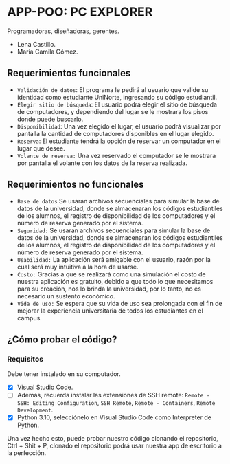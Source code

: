 # APP-POO: PC EXPLORER
Programadoras, diseñadoras, gerentes.
- Lena Castillo.
- Maria Camila Gómez.

## Requerimientos funcionales
- `Validación de datos`: El programa le pedirá al usuario que valide su identidad como estudiante UniNorte, ingresando su código estudiantil.
- `Elegir sitio de búsqueda`: El usuario podrá elegir el sitio de búsqueda de computadores, y dependiendo del lugar se le mostrara los pisos donde puede buscarlo.
- `Disponibilidad`: Una vez elegido el lugar, el usuario podrá visualizar por pantalla la cantidad de computadores disponibles en el lugar elegido.
- `Reserva`: El estudiante tendrá la opción de reservar un computador en el lugar que desee.
- `Volante de reserva:` Una vez reservado el computador se le mostrara por pantalla el volante con los datos de la reserva realizada.

## Requerimientos no funcionales
- `Base de datos` Se usaran archivos secuenciales para simular la base de datos de la universidad, donde se almacenaran los códigos estudiantiles de los alumnos, el registro de disponibilidad de los computadores y el número de reserva generado por el sistema.
- `Seguridad:` Se usaran archivos secuenciales para simular la base de datos de la universidad, donde se almacenaran los códigos estudiantiles de los alumnos, el registro de disponibilidad de los computadores y el número de reserva generado por el sistema.
- `Usabilidad:` La aplicación será amigable con el usuario, razón por la cual será muy intuitiva a la hora de usarse.
- `Costo:` Gracias a que se realizará como una simulación el costo de nuestra aplicación es gratuito, debido a que todo lo que necesitamos para su creación, nos lo brinda la universidad, por lo tanto, no es necesario un sustento económico.
- `Vida de uso:` Se espera que su vida de uso sea prolongada con el fin de mejorar la experiencia universitaria de todos los estudiantes en el campus.

## ¿Cómo probar el código?

### Requisitos
Debe tener instalado en su computador.
- [x] Visual Studio Code.
- [ ] Además, recuerda instalar las extensiones de SSH remote: `Remote - SSH: Editing Configuration`, `SSH Remote`, `Remote - Containers`, `Remote Development`.
- [x] Python 3.10, selecciónelo en Visual Studio Code como Interpreter de Python.

Una vez hecho esto, puede probar nuestro código clonando el repositorio, Ctrl + Shit + P, clonado el repositorio podrá usar nuestra app de escritorio a la perfección.
 
